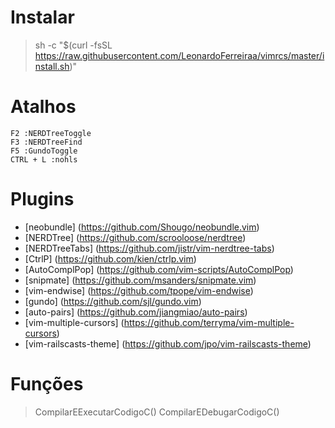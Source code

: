 # Instalar

> sh -c "$(curl -fsSL https://raw.githubusercontent.com/LeonardoFerreiraa/vimrcs/master/install.sh)"


# Atalhos
```
F2 :NERDTreeToggle
F3 :NERDTreeFind
F5 :GundoToggle
CTRL + L :nohls
```
# Plugins

- [neobundle] (https://github.com/Shougo/neobundle.vim)
- [NERDTree] (https://github.com/scrooloose/nerdtree)
- [NERDTreeTabs] (https://github.com/jistr/vim-nerdtree-tabs)
- [CtrlP] (https://github.com/kien/ctrlp.vim)
- [AutoComplPop] (https://github.com/vim-scripts/AutoComplPop)
- [snipmate] (https://github.com/msanders/snipmate.vim)
- [vim-endwise] (https://github.com/tpope/vim-endwise)
- [gundo] (https://github.com/sjl/gundo.vim)
- [auto-pairs] (https://github.com/jiangmiao/auto-pairs)
- [vim-multiple-cursors] (https://github.com/terryma/vim-multiple-cursors)
- [vim-railscasts-theme] (https://github.com/jpo/vim-railscasts-theme)

# Funções
> CompilarEExecutarCodigoC()
> CompilarEDebugarCodigoC()
